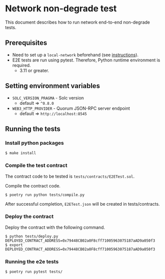 # Network non-degrade test

This document describes how to run network end-to-end non-degrade tests.

## Prerequisites

- Need to set up a `local-network` beforehand (see [instructions](https://github.com/BoostryJP/ibet-Network/tree/develop/local-network)).
- E2E tests are run using pytest. Therefore, Python runtime environment is required.
  - 3.11 or greater.

## Setting environment variables

- `SOLC_VERSION_PRAGMA` - Solc version 
  - default => `^0.8.0`
- `WEB3_HTTP_PROVIDER` - Quorum JSON-RPC server endpoint
  - default => `http://localhost:8545`
  
## Running the tests

### Install python packages

```shell
$ make install
```

### Compile the test contract

The contract code to be tested is `tests/contracts/E2ETest.sol`.

Compile the contract code.

````shell
$ poetry run python tests/compile.py 
````

After successful completion, `E2ETest.json` will be created in tests/contracts.

### Deploy the contract

Deploy the contract with the following command.

```shell
$ python tests/deploy.py 
DEPLOYED_CONTRACT_ADDRESS=0x79448CB02a0F8cff71005963075187aAD9a050f3
$ export DEPLOYED_CONTRACT_ADDRESS=0x79448CB02a0F8cff71005963075187aAD9a050f3
```

### Running the e2e tests

```shell
$ poetry run pytest tests/
```
